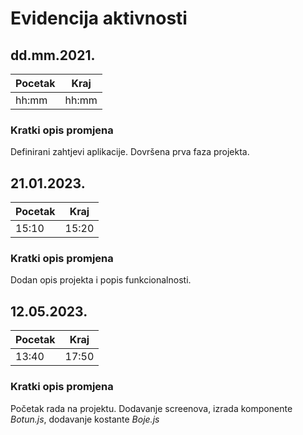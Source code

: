 # Evidencija aktivnosti
## dd.mm.2021.
Pocetak | Kraj
------- | ----
hh:mm   | hh:mm
### Kratki opis promjena
Definirani zahtjevi aplikacije.
Dovršena prva faza projekta.

## 21.01.2023.
Pocetak | Kraj
------- | ----
15:10   | 15:20
### Kratki opis promjena
Dodan opis projekta i popis funkcionalnosti.

## 12.05.2023.
Pocetak | Kraj
------- | ----
13:40   | 17:50
### Kratki opis promjena
Početak rada na projektu. 
Dodavanje screenova, izrada komponente _Botun.js_, dodavanje kostante _Boje.js_

